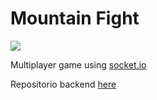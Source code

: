 # Mountain Fight

![](https://github.com/RafaelBarbosatec/mountain_fight/blob/master/media/example_fight.gif)

Multiplayer game using [socket.io](https://socket.io/)

Repositorio backend [here](https://github.com/teocteles/mountainfight)
